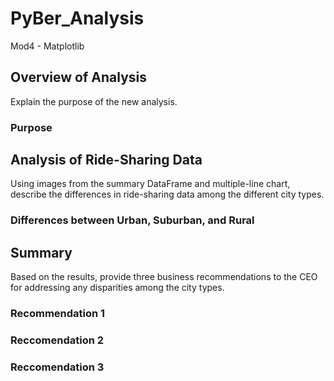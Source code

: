 # PyBer_Analysis
Mod4 - Matplotlib

## Overview of Analysis
Explain the purpose of the new analysis.
### Purpose

## Analysis of Ride-Sharing Data
 Using images from the summary DataFrame and multiple-line chart, describe the differences in ride-sharing data among the different city types.
### Differences between Urban, Suburban, and Rural

## Summary
Based on the results, provide three business recommendations to the CEO for addressing any disparities among the city types.

### Recommendation 1

### Reccomendation 2

### Reccomendation 3
